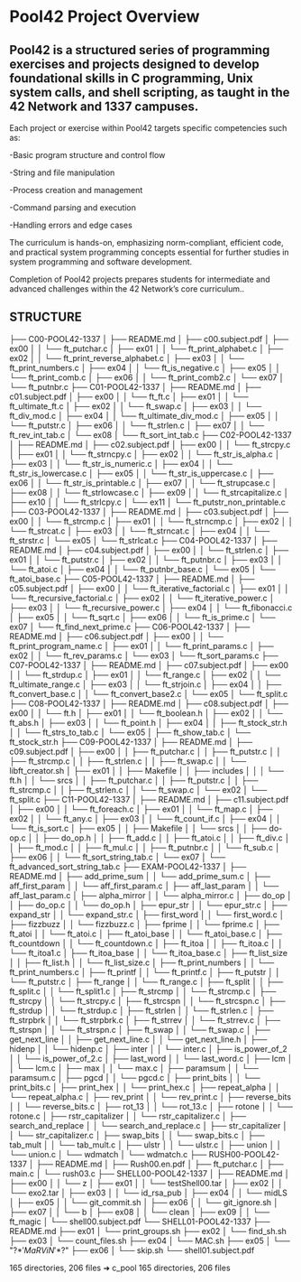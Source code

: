 # Pool42 Project Overview
## Pool42 is a structured series of programming exercises and projects designed to develop foundational skills in C programming, Unix system calls, and shell scripting, as taught in the 42 Network and 1337 campuses.

Each project or exercise within Pool42 targets specific competencies such as:

-Basic program structure and control flow

-String and file manipulation

-Process creation and management

-Command parsing and execution

-Handling errors and edge cases

The curriculum is hands-on, emphasizing norm-compliant, efficient code, and practical system programming concepts essential for further studies in system programming and software development.

Completion of Pool42 projects prepares students for intermediate and advanced challenges within the 42 Network’s core curriculum..


## STRUCTURE
├── C00-POOL42-1337
│   ├── README.md
│   ├── c00.subject.pdf
│   ├── ex00
│   │   └── ft_putchar.c
│   ├── ex01
│   │   └── ft_print_alphabet.c
│   ├── ex02
│   │   └── ft_print_reverse_alphabet.c
│   ├── ex03
│   │   └── ft_print_numbers.c
│   ├── ex04
│   │   └── ft_is_negative.c
│   ├── ex05
│   │   └── ft_print_comb.c
│   ├── ex06
│   │   └── ft_print_comb2.c
│   └── ex07
│       └── ft_putnbr.c
├── C01-POOL42-1337
│   ├── README.md
│   ├── c01.subject.pdf
│   ├── ex00
│   │   └── ft_ft.c
│   ├── ex01
│   │   └── ft_ultimate_ft.c
│   ├── ex02
│   │   └── ft_swap.c
│   ├── ex03
│   │   └── ft_div_mod.c
│   ├── ex04
│   │   └── ft_ultimate_div_mod.c
│   ├── ex05
│   │   └── ft_putstr.c
│   ├── ex06
│   │   └── ft_strlen.c
│   ├── ex07
│   │   └── ft_rev_int_tab.c
│   └── ex08
│       └── ft_sort_int_tab.c
├── C02-POOL42-1337
│   ├── README.md
│   ├── c02.subject.pdf
│   ├── ex00
│   │   └── ft_strcpy.c
│   ├── ex01
│   │   └── ft_strncpy.c
│   ├── ex02
│   │   └── ft_str_is_alpha.c
│   ├── ex03
│   │   └── ft_str_is_numeric.c
│   ├── ex04
│   │   └── ft_str_is_lowercase.c
│   ├── ex05
│   │   └── ft_str_is_uppercase.c
│   ├── ex06
│   │   └── ft_str_is_printable.c
│   ├── ex07
│   │   └── ft_strupcase.c
│   ├── ex08
│   │   └── ft_strlowcase.c
│   ├── ex09
│   │   └── ft_strcapitalize.c
│   ├── ex10
│   │   └── ft_strlcpy.c
│   └── ex11
│       └── ft_putstr_non_printable.c
├── C03-POOL42-1337
│   ├── README.md
│   ├── c03.subject.pdf
│   ├── ex00
│   │   └── ft_strcmp.c
│   ├── ex01
│   │   └── ft_strncmp.c
│   ├── ex02
│   │   └── ft_strcat.c
│   ├── ex03
│   │   └── ft_strncat.c
│   ├── ex04
│   │   └── ft_strstr.c
│   └── ex05
│       └── ft_strlcat.c
├── C04-POOL42-1337
│   ├── README.md
│   ├── c04.subject.pdf
│   ├── ex00
│   │   └── ft_strlen.c
│   ├── ex01
│   │   └── ft_putstr.c
│   ├── ex02
│   │   └── ft_putnbr.c
│   ├── ex03
│   │   └── ft_atoi.c
│   ├── ex04
│   │   └── ft_putnbr_base.c
│   └── ex05
│       └── ft_atoi_base.c
├── C05-POOL42-1337
│   ├── README.md
│   ├── c05.subject.pdf
│   ├── ex00
│   │   └── ft_iterative_factorial.c
│   ├── ex01
│   │   └── ft_recursive_factorial.c
│   ├── ex02
│   │   └── ft_iterative_power.c
│   ├── ex03
│   │   └── ft_recursive_power.c
│   ├── ex04
│   │   └── ft_fibonacci.c
│   ├── ex05
│   │   └── ft_sqrt.c
│   ├── ex06
│   │   └── ft_is_prime.c
│   └── ex07
│       └── ft_find_next_prime.c
├── C06-POOL42-1337
│   ├── README.md
│   ├── c06.subject.pdf
│   ├── ex00
│   │   └── ft_print_program_name.c
│   ├── ex01
│   │   └── ft_print_params.c
│   ├── ex02
│   │   └── ft_rev_params.c
│   └── ex03
│       └── ft_sort_params.c
├── C07-POOL42-1337
│   ├── README.md
│   ├── c07.subject.pdf
│   ├── ex00
│   │   └── ft_strdup.c
│   ├── ex01
│   │   └── ft_range.c
│   ├── ex02
│   │   └── ft_ultimate_range.c
│   ├── ex03
│   │   └── ft_strjoin.c
│   ├── ex04
│   │   ├── ft_convert_base.c
│   │   └── ft_convert_base2.c
│   └── ex05
│       └── ft_split.c
├── C08-POOL42-1337
│   ├── README.md
│   ├── c08.subject.pdf
│   ├── ex00
│   │   └── ft.h
│   ├── ex01
│   │   └── ft_boolean.h
│   ├── ex02
│   │   └── ft_abs.h
│   ├── ex03
│   │   └── ft_point.h
│   ├── ex04
│   │   ├── ft_stock_str.h
│   │   └── ft_strs_to_tab.c
│   └── ex05
│       ├── ft_show_tab.c
│       └── ft_stock_str.h
├── C09-POOL42-1337
│   ├── README.md
│   ├── c09.subject.pdf
│   ├── ex00
│   │   ├── ft_putchar.c
│   │   ├── ft_putstr.c
│   │   ├── ft_strcmp.c
│   │   ├── ft_strlen.c
│   │   ├── ft_swap.c
│   │   └── libft_creator.sh
│   ├── ex01
│   │   ├── Makefile
│   │   ├── includes
│   │   │   └── ft.h
│   │   └── srcs
│   │       ├── ft_putchar.c
│   │       ├── ft_putstr.c
│   │       ├── ft_strcmp.c
│   │       ├── ft_strlen.c
│   │       └── ft_swap.c
│   └── ex02
│       └── ft_split.c
├── C11-POOL42-1337
│   ├── README.md
│   ├── c11.subject.pdf
│   ├── ex00
│   │   └── ft_foreach.c
│   ├── ex01
│   │   └── ft_map.c
│   ├── ex02
│   │   └── ft_any.c
│   ├── ex03
│   │   └── ft_count_if.c
│   ├── ex04
│   │   └── ft_is_sort.c
│   ├── ex05
│   │   ├── Makefile
│   │   └── srcs
│   │       ├── do-op.c
│   │       ├── do_op.h
│   │       ├── ft_add.c
│   │       ├── ft_atoi.c
│   │       ├── ft_div.c
│   │       ├── ft_mod.c
│   │       ├── ft_mul.c
│   │       ├── ft_putnbr.c
│   │       └── ft_sub.c
│   ├── ex06
│   │   └── ft_sort_string_tab.c
│   └── ex07
│       └── ft_advanced_sort_string_tab.c
├── EXAM-POOL42-1337
│   ├── README.md
│   ├── add_prime_sum
│   │   └── add_prime_sum.c
│   ├── aff_first_param
│   │   └── aff_first_param.c
│   ├── aff_last_param
│   │   └── aff_last_param.c
│   ├── alpha_mirror
│   │   └── alpha_mirror.c
│   ├── do_op
│   │   ├── do_op.c
│   │   └── do_op.h
│   ├── epur_str
│   │   └── epur_str.c
│   ├── expand_str
│   │   └── expand_str.c
│   ├── first_word
│   │   └── first_word.c
│   ├── fizzbuzz
│   │   └── fizzbuzz.c
│   ├── fprime
│   │   └── fprime.c
│   ├── ft_atoi
│   │   └── ft_atoi.c
│   ├── ft_atoi_base
│   │   └── ft_atoi_base.c
│   ├── ft_countdown
│   │   └── ft_countdown.c
│   ├── ft_itoa
│   │   ├── ft_itoa.c
│   │   └── ft_itoa1.c
│   ├── ft_itoa_base
│   │   └── ft_itoa_base.c
│   ├── ft_list_size
│   │   ├── ft_list.h
│   │   └── ft_list_size.c
│   ├── ft_print_numbers
│   │   └── ft_print_numbers.c
│   ├── ft_printf
│   │   └── ft_printf.c
│   ├── ft_putstr
│   │   └── ft_putstr.c
│   ├── ft_range
│   │   └── ft_range.c
│   ├── ft_split
│   │   ├── ft_split.c
│   │   └── ft_split1.c
│   ├── ft_strcmp
│   │   └── ft_strcmp.c
│   ├── ft_strcpy
│   │   └── ft_strcpy.c
│   ├── ft_strcspn
│   │   └── ft_strcspn.c
│   ├── ft_strdup
│   │   └── ft_strdup.c
│   ├── ft_strlen
│   │   └── ft_strlen.c
│   ├── ft_strpbrk
│   │   └── ft_strpbrk.c
│   ├── ft_strrev
│   │   └── ft_strrev.c
│   ├── ft_strspn
│   │   └── ft_strspn.c
│   ├── ft_swap
│   │   └── ft_swap.c
│   ├── get_next_line
│   │   ├── get_next_line.c
│   │   └── get_next_line.h
│   ├── hidenp
│   │   └── hidenp.c
│   ├── inter
│   │   └── inter.c
│   ├── is_power_of_2
│   │   └── is_power_of_2.c
│   ├── last_word
│   │   └── last_word.c
│   ├── lcm
│   │   └── lcm.c
│   ├── max
│   │   └── max.c
│   ├── paramsum
│   │   └── paramsum.c
│   ├── pgcd
│   │   └── pgcd.c
│   ├── print_bits
│   │   └── print_bits.c
│   ├── print_hex
│   │   └── print_hex.c
│   ├── repeat_alpha
│   │   └── repeat_alpha.c
│   ├── rev_print
│   │   └── rev_print.c
│   ├── reverse_bits
│   │   └── reverse_bits.c
│   ├── rot_13
│   │   └── rot_13.c
│   ├── rotone
│   │   └── rotone.c
│   ├── rstr_capitalizer
│   │   └── rstr_capitalizer.c
│   ├── search_and_replace
│   │   └── search_and_replace.c
│   ├── str_capitalizer
│   │   └── str_capitalizer.c
│   ├── swap_bits
│   │   └── swap_bits.c
│   ├── tab_mult
│   │   └── tab_mult.c
│   ├── ulstr
│   │   └── ulstr.c
│   ├── union
│   │   └── union.c
│   └── wdmatch
│       └── wdmatch.c
├── RUSH00-POOL42-1337
│   ├── README.md
│   ├── Rush00.en.pdf
│   ├── ft_putchar.c
│   ├── main.c
│   └── rush03.c
├── SHELL00-POOL42-1337
│   ├── README.md
│   ├── ex00
│   │   └── z
│   ├── ex01
│   │   └── testShell00.tar
│   ├── ex02
│   │   └── exo2.tar
│   ├── ex03
│   │   └── id_rsa_pub
│   ├── ex04
│   │   └── midLS
│   ├── ex05
│   │   └── git_commit.sh
│   ├── ex06
│   │   └── git_ignore.sh
│   ├── ex07
│   │   └── b
│   ├── ex08
│   │   └── clean
│   ├── ex09
│   │   └── ft_magic
│   └── shell00.subject.pdf
└── SHELL01-POOL42-1337
    ├── README.md
    ├── ex01
    │   └── print_groups.sh
    ├── ex02
    │   └── find_sh.sh
    ├── ex03
    │   └── count_files.sh
    ├── ex04
    │   └── MAC.sh
    ├── ex05
    │   └── "\?$*'MaRViN'*$?\"
    ├── ex06
    │   └── skip.sh
    └── shell01.subject.pdf

165 directories, 206 files
➜  c_pool 
165 directories, 206 files
